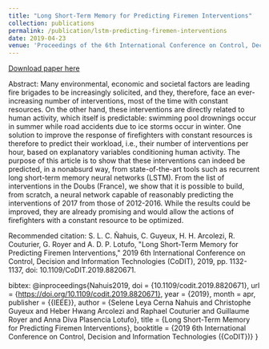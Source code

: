 ```yaml
---
title: "Long Short-Term Memory for Predicting Firemen Interventions"
collection: publications
permalink: /publication/lstm-predicting-firemen-interventions
date: 2019-04-23
venue: 'Proceedings of the 6th International Conference on Control, Decision and Information Technologies (CoDIT)'
---
```



[Download paper here](http://hharcolezi.github.io/files/2019_CODIT_lstm.pdf)

Abstract: Many environmental, economic and societal factors are leading fire brigades to be increasingly solicited, and they, therefore, face an ever-increasing number of interventions, most of the time with constant resources. On the other hand, these interventions are directly related to human activity, which itself is predictable: swimming pool drownings occur in summer while road accidents due to ice storms occur in winter. One solution to improve the response of firefighters with constant resources is therefore to predict their workload, i.e., their number of interventions per hour, based on explanatory variables conditioning human activity. The purpose of this article is to show that these interventions can indeed be predicted, in a nonabsurd way, from state-of-the-art tools such as recurrent long short-term memory neural networks (LSTM). From the list of interventions in the Doubs (France), we show that it is possible to build, from scratch, a neural network capable of reasonably predicting the interventions of 2017 from those of 2012-2016. While the results could be improved, they are already promising and would allow the actions of firefighters with a constant resource to be optimized.

Recommended citation: S. L. C. Ñahuis, C. Guyeux, H. H. Arcolezi, R. Couturier, G. Royer and A. D. P. Lotufo, "Long Short-Term Memory for Predicting Firemen Interventions," 2019 6th International Conference on Control, Decision and Information Technologies (CoDIT), 2019, pp. 1132-1137, doi: 10.1109/CoDIT.2019.8820671.

bibtex: @inproceedings{Nahuis2019,
  doi = {10.1109/codit.2019.8820671},
  url = {https://doi.org/10.1109/codit.2019.8820671},
  year = {2019},
  month = apr,
  publisher = {{IEEE}},
  author = {Selene Leya Cerna Nahuis and Christophe Guyeux and Heber Hwang Arcolezi and Raphael Couturier and Guillaume Royer and Anna Diva Plasencia Lotufo},
  title = {Long Short-Term Memory for Predicting Firemen Interventions},
  booktitle = {2019 6th International Conference on Control,  Decision and Information Technologies ({CoDIT})}
}
